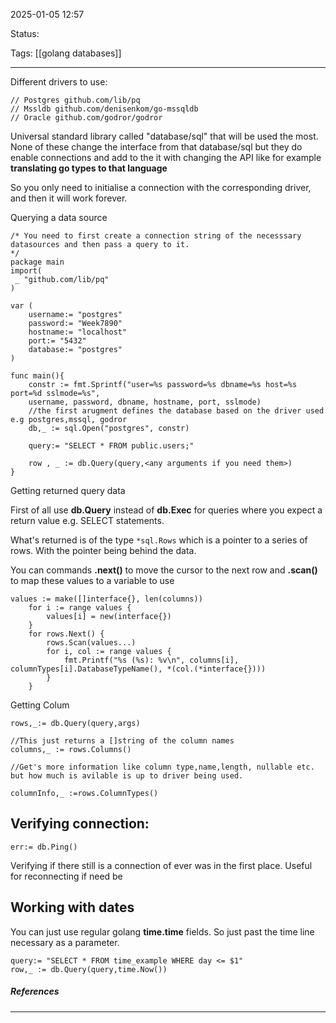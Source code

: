 2025-01-05 12:57

Status:

Tags: [[golang databases]]

---

Different drivers to use:

```
// Postgres github.com/lib/pq
// Mssldb github.com/denisenkom/go-mssqldb
// Oracle github.com/godror/godror
```

Universal standard library called "database/sql" that will be used the most. None of these change the interface from that database/sql but they do enable connections and  add to the it with changing the API like for example **translating go types to that language** 

So you only need to initialise a connection with the corresponding driver, and then it will work forever.



Querying a data source

```
/* You need to first create a connection string of the necesssary datasources and then pass a query to it.
*/
package main
import(
 _ "github.com/lib/pq"
)

var (
	username:= "postgres"
	password:= "Week7890"
	hostname:= "localhost"
	port:= "5432"
	database:= "postgres"
)

func main(){
	constr := fmt.Sprintf("user=%s password=%s dbname=%s host=%s port=%d sslmode=%s",
	username, password, dbname, hostname, port, sslmode)
	//the first arugment defines the database based on the driver used e.g postgres,mssql, godror
	db,_ := sql.Open("postgres", constr)

	query:= "SELECT * FROM public.users;"

	row , _ := db.Query(query,<any arguments if you need them>)
}

```

Getting returned query data

First of all use **db.Query** instead of **db.Exec** for queries where you expect a return value e.g. SELECT statements.

What's returned is of the type `*sql.Rows` which is a pointer to a series of rows. With the pointer being behind the data.

You can commands **.next()** to move the cursor to the next row and **.scan()** to map these values to a variable to use 


```
values := make([]interface{}, len(columns))
    for i := range values {
        values[i] = new(interface{})
    }
    for rows.Next() {
        rows.Scan(values...)
        for i, col := range values {
            fmt.Printf("%s (%s): %v\n", columns[i], columnTypes[i].DatabaseTypeName(), *(col.(*interface{})))
        }
    }
```


Getting Colum

```
rows,_:= db.Query(query,args)

//This just returns a []string of the column names
columns,_ := rows.Columns()

//Get's more information like column type,name,length, nullable etc. but how much is avilable is up to driver being used.

columnInfo,_ :=rows.ColumnTypes()
```


Verifying connection:
--

```
err:= db.Ping()
```

Verifying if there still is a connection of ever was in the first place. Useful for reconnecting if need be

Working with dates
---

You can just use regular golang **time.time** fields. So just past the time line necessary as a parameter.
```
query:= "SELECT * FROM time_example WHERE day <= $1"
row,_ := db.Query(query,time.Now())
```


##### References


----
